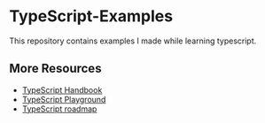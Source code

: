 # TypeScript-Examples

This repository contains examples I made while learning typescript.

## More Resources

* [TypeScript Handbook](http://www.typescriptlang.org/Handbook)
* [TypeScript Playground](http://www.typescriptlang.org/Playground)
* [TypeScript roadmap](https://github.com/Microsoft/TypeScript/wiki/Roadmap)
